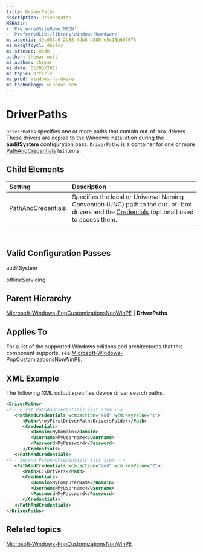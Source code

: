 ```yaml
---
title: DriverPaths
description: DriverPaths
MSHAttr:
- 'PreferredSiteName:MSDN'
- 'PreferredLib:/library/windows/hardware'
ms.assetid: 49c65fa6-2b88-4db8-a388-e5c13b607673
ms.mktglfcycl: deploy
ms.sitesec: msdn
author: themar-msft
ms.author: themar
ms.date: 05/02/2017
ms.topic: article
ms.prod: windows-hardware
ms.technology: windows-oem
---
```

# DriverPaths

`DriverPaths` specifies one or more paths that contain out-of-box drivers. These drivers are copied to the Windows installation during the **auditSystem** configuration pass. `DriverPaths` is a container for one or more [PathAndCredentials](microsoft-windows-pnpcustomizationsnonwinpe-driverpaths-pathandcredentials.md) list items.

## Child Elements

| Setting                 | Description                                                                           |
|:------------------------|:--------------------------------------------------------------------------------------|
| [PathAndCredentials](microsoft-windows-pnpcustomizationsnonwinpe-driverpaths-pathandcredentials.md) | Specifies the local or Universal Naming Convention (UNC) path to the out-of-box drivers and the [Credentials](microsoft-windows-pnpcustomizationsnonwinpe-driverpaths-pathandcredentials-credentials.md) (optional) used to access them. |
 
## Valid Configuration Passes

auditSystem

offlineServicing

## Parent Hierarchy

[Microsoft-Windows-PnpCustomizationsNonWinPE](microsoft-windows-pnpcustomizationsnonwinpe.md) | **DriverPaths**

## Applies To

For a list of the supported Windows editions and architectures that this component supports, see [Microsoft-Windows-PnpCustomizationsNonWinPE](microsoft-windows-pnpcustomizationsnonwinpe.md).

## XML Example

The following XML output specifies device driver search paths.

```XML
<DriverPaths>
<!-- First PathAndCredentials list item -->
   <PathAndCredentials wcm:action="add" wcm:keyValue="1">
      <Path>\\myFirstDriverPath\DriversFolder</Path>
      <Credentials>
         <Domain>MyDomain</Domain>
         <Username>MyUsername</Username>
         <Password>MyPassword</Password>
      </Credentials>
   </PathAndCredentials>
<!-- Second PathAndCredentials list item -->
   <PathAndCredentials wcm:action="add" wcm:keyValue="2">
      <Path>C:\Drivers</Path>
      <Credentials>
         <Domain>MyComputerName</Domain>
         <Username>MyUsername</Username>
         <Password>MyPassword</Password>
      </Credentials>
   </PathAndCredentials>
</DriverPaths>
```

## Related topics

[Microsoft-Windows-PnpCustomizationsNonWinPE](microsoft-windows-pnpcustomizationsnonwinpe.md)
